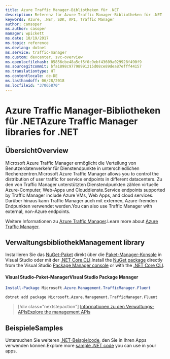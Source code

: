 ```yaml
---
title: Azure Traffic Manager-Bibliotheken für .NET
description: Referenz für Azure Traffic Manager-Bibliotheken für .NET
keywords: Azure, .NET, SDK, API, Traffic Manager
author: camsoper
ms.author: casoper
manager: wpickett
ms.date: 10/19/2017
ms.topic: reference
ms.devlang: dotnet
ms.service: traffic-manager
ms.custom: devcenter, svc-overview
ms.openlocfilehash: 05856cbe48a5cf5f0c9ebf43609a029928f490f9
ms.sourcegitcommit: bfa1898c97798991215d08ce89dea87efff44157
ms.translationtype: HT
ms.contentlocale: de-DE
ms.lasthandoff: 06/28/2018
ms.locfileid: "37065870"
---
```

# <a name="azure-traffic-manager-libraries-for-net"></a><span data-ttu-id="44bd8-104">Azure Traffic Manager-Bibliotheken für .NET</span><span class="sxs-lookup"><span data-stu-id="44bd8-104">Azure Traffic Manager libraries for .NET</span></span>

## <a name="overview"></a><span data-ttu-id="44bd8-105">Übersicht</span><span class="sxs-lookup"><span data-stu-id="44bd8-105">Overview</span></span>

<span data-ttu-id="44bd8-106">Microsoft Azure Traffic Manager ermöglicht die Verteilung von Benutzerdatenverkehr für Dienstendpunkte in unterschiedlichen Rechenzentren.</span><span class="sxs-lookup"><span data-stu-id="44bd8-106">Microsoft Azure Traffic Manager allows you to control the distribution of user traffic for service endpoints in different datacenters.</span></span> <span data-ttu-id="44bd8-107">Zu den von Traffic Manager unterstützten Dienstendpunkten zählen virtuelle Azure-Computer, Web-Apps und Clouddienste.</span><span class="sxs-lookup"><span data-stu-id="44bd8-107">Service endpoints supported by Traffic Manager include Azure VMs, Web Apps, and cloud services.</span></span> <span data-ttu-id="44bd8-108">Darüber hinaus kann Traffic Manager auch mit externen, Azure-fremden Endpunkten verwendet werden.</span><span class="sxs-lookup"><span data-stu-id="44bd8-108">You can also use Traffic Manager with external, non-Azure endpoints.</span></span>

<span data-ttu-id="44bd8-109">Weitere Informationen zu [Azure Traffic Manager](/azure/traffic-manager/traffic-manager-overview).</span><span class="sxs-lookup"><span data-stu-id="44bd8-109">Learn more about [Azure Traffic Manager](/azure/traffic-manager/traffic-manager-overview).</span></span>  

## <a name="management-library"></a><span data-ttu-id="44bd8-110">Verwaltungsbibliothek</span><span class="sxs-lookup"><span data-stu-id="44bd8-110">Management library</span></span>

<span data-ttu-id="44bd8-111">Installieren Sie das [NuGet-Paket](https://www.nuget.org/packages/Microsoft.Azure.Management.TrafficManager.Fluent) direkt über die [Paket-Manager-Konsole][PackageManager] in Visual Studio oder mit der [.NET Core CLI][DotNetCLI].</span><span class="sxs-lookup"><span data-stu-id="44bd8-111">Install the [NuGet package](https://www.nuget.org/packages/Microsoft.Azure.Management.TrafficManager.Fluent) directly from the Visual Studio [Package Manager console][PackageManager] or with the [.NET Core CLI][DotNetCLI].</span></span>

#### <a name="visual-studio-package-manager"></a><span data-ttu-id="44bd8-112">Visual Studio-Paket-Manager</span><span class="sxs-lookup"><span data-stu-id="44bd8-112">Visual Studio Package Manager</span></span>

```powershell
Install-Package Microsoft.Azure.Management.TrafficManager.Fluent
```

```bash
dotnet add package Microsoft.Azure.Management.TrafficManager.Fluent
```

> [!div class="nextstepaction"]
> [<span data-ttu-id="44bd8-113">Informationen zu den Verwaltungs-APIs</span><span class="sxs-lookup"><span data-stu-id="44bd8-113">Explore the management APIs</span></span>](/dotnet/api/overview/azure/trafficmanager/management)

## <a name="samples"></a><span data-ttu-id="44bd8-114">Beispiele</span><span class="sxs-lookup"><span data-stu-id="44bd8-114">Samples</span></span>

<span data-ttu-id="44bd8-115">Untersuchen Sie weiteren [.NET-Beispielcode](https://azure.microsoft.com/resources/samples/?platform=dotnet), den Sie in Ihren Apps verwenden können.</span><span class="sxs-lookup"><span data-stu-id="44bd8-115">Explore more [sample .NET code](https://azure.microsoft.com/resources/samples/?platform=dotnet) you can use in your apps.</span></span>

[PackageManager]: https://docs.microsoft.com/nuget/tools/package-manager-console
[DotNetCLI]: https://docs.microsoft.com/dotnet/core/tools/dotnet-add-package